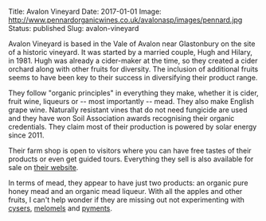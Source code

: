 Title: Avalon Vineyard
Date: 2017-01-01
Image: http://www.pennardorganicwines.co.uk/avalonasp/images/pennard.jpg
Status: published
Slug: avalon-vineyard

Avalon Vineyard is based in the Vale of Avalon near Glastonbury on the site of
a historic vineyard. It was started by a married couple, Hugh and Hilary,
in 1981. Hugh was already a cider-maker at the time, so they created a cider
orchard along with other fruits for diversity. The inclusion of additional
fruits seems to have been key to their success in diversifying their product
range.

They follow "organic principles" in everything they make, whether it is cider,
fruit wine, liqueurs or -- most importantly -- mead. They also make English
grape wine. Naturally resistant vines that do not need fungicide are used and
they have won Soil Association awards recognising their organic credentials.
They claim most of their production is powered by solar energy since 2011.

Their farm shop is open to visitors where you can have free tastes of their
products or even get guided tours. Everything they sell is also available for
sale on [their website](http://www.pennardorganicwines.co.uk/shop.asp).

In terms of mead, they appear to have just two products: an organic pure honey
mead and an organic mead liqueur. With all the apples and other fruits, I
can't help wonder if they are missing out not experimenting with
[cysers](/cyser/), [melomels](/melomel-fruit-flavoured-mead/) and
[pyments](/pyment/).
